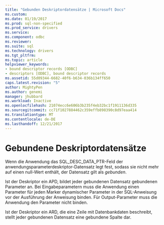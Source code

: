 ```yaml
---
title: "Gebunden Deskriptordatensätze | Microsoft Docs"
ms.custom: 
ms.date: 01/19/2017
ms.prod: sql-non-specified
ms.prod_service: drivers
ms.service: 
ms.component: odbc
ms.reviewer: 
ms.suite: sql
ms.technology: drivers
ms.tgt_pltfrm: 
ms.topic: article
helpviewer_keywords:
- bound descriptor records [ODBC]
- descriptors [ODBC], bound descriptor records
ms.assetid: 55d09344-6682-40f6-b634-036b134ff650
caps.latest.revision: "5"
author: MightyPen
ms.author: genemi
manager: jhubbard
ms.workload: Inactive
ms.openlocfilehash: 21074ecc6e606b3b235f4eb32bc1f1911136d335
ms.sourcegitcommit: cc71f1027884462c359effb898390c8d97eaa414
ms.translationtype: MT
ms.contentlocale: de-DE
ms.lasthandoff: 12/21/2017
---
```

# <a name="bound-descriptor-records"></a>Gebundene Deskriptordatensätze
Wenn die Anwendung das SQL_DESC_DATA_PTR-Feld der anwendungsparameterdeskriptor-Datensatz legt fest, sodass sie nicht mehr auf einen null-Wert enthält, der Datensatz gilt als *gebunden*.  
  
 Ist der Deskriptor ein APD, bildet jeder gebundenen Datensatz gebundenen Parameter an. Bei Eingabeparametern muss die Anwendung einen Parameter für jeden Marker dynamischer Parameter in der SQL-Anweisung vor der Ausführung der Anweisung binden. Für Output-Parameter muss die Anwendung den Parameter nicht binden.  
  
 Ist der Deskriptor ein ARD, die eine Zeile mit Datenbankdaten beschreibt, stellt jeder gebundenen Datensatz eine gebundene Spalte dar.
